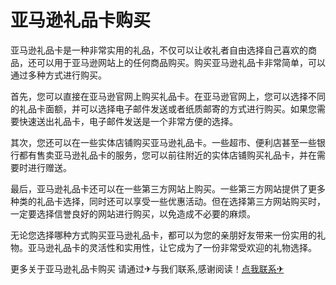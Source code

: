 # 亚马逊礼品卡购买

亚马逊礼品卡是一种非常实用的礼品，不仅可以让收礼者自由选择自己喜欢的商品，还可以用于亚马逊网站上的任何商品购买。购买亚马逊礼品卡非常简单，可以通过多种方式进行购买。

首先，您可以直接在亚马逊官网上购买礼品卡。在亚马逊官网上，您可以选择不同的礼品卡面额，并可以选择电子邮件发送或者纸质邮寄的方式进行购买。如果您需要快速送出礼品卡，电子邮件发送是一个非常方便的选择。

其次，您还可以在一些实体店铺购买亚马逊礼品卡。一些超市、便利店甚至一些银行都有售卖亚马逊礼品卡的服务，您可以前往附近的实体店铺购买礼品卡，并在需要时进行赠送。

最后，亚马逊礼品卡还可以在一些第三方网站上购买。一些第三方网站提供了更多种类的礼品卡选择，同时还可以享受一些优惠活动。但在选择第三方网站购买时，一定要选择信誉良好的网站进行购买，以免造成不必要的麻烦。

无论您选择哪种方式购买亚马逊礼品卡，都可以为您的亲朋好友带来一份实用的礼物。亚马逊礼品卡的灵活性和实用性，让它成为了一份非常受欢迎的礼物选择。

更多关于亚马逊礼品卡购买 请通过✈与我们联系,感谢阅读！[点我联系✈](https://vip.G208.com)